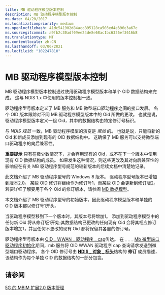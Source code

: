 ```yaml
---
title: MB 驱动程序模型版本控制
description: MB 驱动程序模型版本控制
ms.date: 04/20/2017
ms.localizationpriority: medium
ms.openlocfilehash: 41dc541902d84acc895128ca503ed4e396e3a67c
ms.sourcegitcommit: a9fb2c30adf09ee24de8e68ac1bc6326ef3616b8
ms.translationtype: MT
ms.contentlocale: zh-CN
ms.lasthandoff: 03/06/2021
ms.locfileid: "102247810"
---
```

# <a name="mb-driver-model-versioning"></a>MB 驱动程序模型版本控制


MB 驱动程序模型版本控制通过使用驱动程序模型版本和单个 OID 数据结构来完成。 这与 NDIS 1.x 中使用的版本控制相一致。

驱动程序型号版本定义了 MB 服务和 MB 微型端口驱动程序之间的接口发展。 各个 OID 版本跟踪对不同 MB 驱动程序模型版本中的 Oid 所做的更改。 也就是说，驱动程序模型版本定义一组 Oid，其中的数据结构由特定修订号标识。

与 *NDIS 规范* 一致，MB 驱动程序模型的演变是 *累加* 的。 也就是说，只能将新的 Oid 和新成员添加到现有的 OID 数据结构中。 这确保了 MB 服务可以支持微型端口驱动程序的向后兼容性。

**重要提示**  只有在极少数情况下，才会弃用现有的 Oid，或不在下一个版本中使用现有 OID 数据结构的成员。 如果发生这种情况，则这些更改及其对向后兼容性的影响应在有关 MB 驱动程序型号规范的较新版本的后续文档中清楚地记录。

 

此文档介绍了 MB 驱动程序型号的 Windows 8 版本。 驱动程序型号版本已增加到版本2.0。 某些 OID 修订将继续作为修订号1，而某些 OID 会更新到修订版2。 若要详细了解要用于各个 Oid 的修订版本，请参阅 [MB 数据模型](mb-data-model.md)。

本文档介绍了 MB 驱动程序型号的初始版本，因此驱动程序模型版本和单独的 OID 版本都以修订号1开头。

当驱动程序模型移到下一个版本时，其版本号将增加1。 添加到驱动程序模型中的任何新 Oid 将从修订版1开始;其数据结构已更改的任何现有 Oid 会将其相应修订版本增加1，并且任何不更改的现有 Oid 都将保留其各自的修订号。

驱动程序型号版本由 [OID \_ WWAN \_ 驱动程序 \_ cap](./oid-wwan-driver-caps.md)传达。 在 \_ \_ \_ [Mb 微型端口驱动程序初始化](mb-device-readiness.md#mb-miniport-driver-initialization)期间，mb 服务将 OID WWAN 驱动程序 cap 查询请求发送到微型端口驱动程序。 各个 OID 修订号由 [**NDIS \_ 对象 \_ 标头**](/windows-hardware/drivers/ddi/ntddndis/ns-ntddndis-_ndis_object_header)结构的 **修订** 成员描述，该结构作为每个单独 OID 的数据结构的一部分包含。

## <a name="see-also"></a>请参阅
[5G 的 MBIM 扩展2.0 版本管理](mb-5g-data-class-support.md)
 

